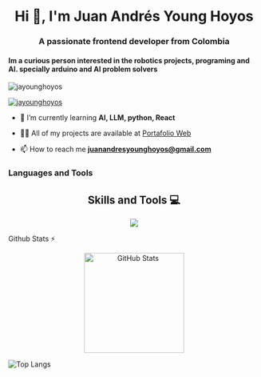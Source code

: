 <h1 align="center">Hi 👋, I'm Juan Andrés Young Hoyos</h1>
<h3 align="center">A passionate frontend developer from Colombia</h3>
<h4>Im a curious person interested in the robotics projects, programing and AI. specially arduino and AI problem solvers </h4>

<p align="left"> <img src="https://komarev.com/ghpvc/?username=jayounghoyos&label=Profile%20views&color=0e75b6&style=flat" alt="jayounghoyos" /> </p>

<p align="left"> <a href="https://github.com/ryo-ma/github-profile-trophy"><img src="https://github-profile-trophy.vercel.app/?username=jayounghoyos" alt="jayounghoyos" /></a> </p>

- 🌱 I’m currently learning **AI, LLM, python, React**

- 👨‍💻 All of my projects are available at [Portafolio Web](https://portafolio-web-nine-lyart.vercel.app/)

- 📫 How to reach me **juanandresyounghoyos@gmail.com**

<!--- stats (start) -->
<h3 align="left">Languages and Tools</h3>
<h2 align="center">Skills and Tools 💻</h2>
<p align="center">
  <a href="https://skillicons.dev">
    <img src="https://skillicons.dev/icons?i=arch,arduino,bash,bootstrap,c,cpp,cmake,css,discord,docker,figma,github,gmail,html,java,js,latex,linux,mongodb,mysql,notion,obsidian,py,r,replit,ts,vim,vscode,windows" />
  </a>
</p>
  
<summary>Github Stats ⚡</summary>
<p align="center">
  <img height="200" src="https://github-readme-stats.vercel.app/api?username=jayounghoyos&include_all_commits=true&hide_border=true&show_icons=true&rank_icon=percentile&card_width=350&exclude_repo=github-readme-stats&theme=onedark&line_height=30&custom_title=jayounghoyos%27s+Github+stats" alt="GitHub Stats"/>
  
</p>

![Top Langs](https://github-readme-stats.vercel.app/api/top-langs/?username=jayounghoyos\&layout=compact)


<!--- stats (end) -->



